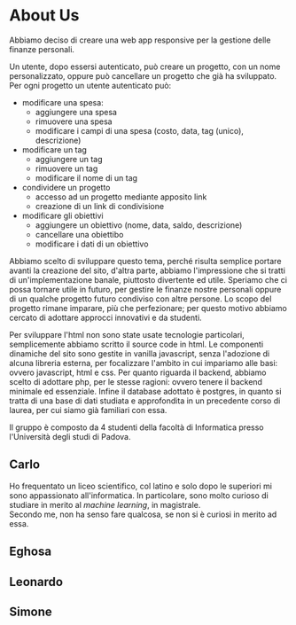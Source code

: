 # About Us

Abbiamo deciso di creare una web app responsive per la gestione delle finanze 
personali.  

Un utente, dopo essersi autenticato, può creare un progetto, con un nome
personalizzato, oppure può cancellare un progetto che già ha sviluppato.  
Per ogni progetto un utente autenticato può:
- modificare una spesa:
    - aggiungere una spesa
    - rimuovere una spesa
    - modificare i campi di una spesa (costo, data, tag (unico), descrizione)
- modificare un tag
    - aggiungere un tag
    - rimuovere un tag
    - modificare il nome di un tag
- condividere un progetto
    - accesso ad un progetto mediante apposito link
    - creazione di un link di condivisione
- modificare gli obiettivi
    - aggiungere un obiettivo (nome, data, saldo, descrizione)
    - cancellare una obiettibo
    - modificare i dati di un obiettivo

Abbiamo scelto di sviluppare questo tema, perché risulta semplice portare avanti
la creazione del sito, d'altra parte, abbiamo l'impressione che si tratti di
un'implementazione banale, piuttosto divertente ed utile. Speriamo che ci possa
tornare utile in futuro, per gestire le finanze nostre personali oppure
di un qualche progetto futuro condiviso con altre persone. Lo scopo del progetto
rimane imparare, più che perfezionare; per questo motivo abbiamo cercato di
adottare approcci innovativi e da studenti.  

Per sviluppare l'html non sono state usate tecnologie particolari, semplicemente
abbiamo scritto il source code in html. Le componenti dinamiche del sito sono
gestite in vanilla javascript, senza l'adozione di alcuna libreria esterna, per
focalizzare l'ambito in cui impariamo alle basi: ovvero javascript, html e css.
Per quanto riguarda il backend, abbiamo scelto di adottare php, per le stesse
ragioni: ovvero tenere il backend minimale ed essenziale. Infine il database
adottato è postgres, in quanto si tratta di una base di dati studiata e
approfondita in un precedente corso di laurea, per cui siamo già familiari con
essa.  

Il gruppo è composto da 4 studenti della facoltà di Informatica presso
l'Università degli studi di Padova.  

## Carlo

Ho frequentato un liceo scientifico, col latino e solo dopo le superiori mi sono
appassionato all'informatica. In particolare, sono molto curioso di studiare in
merito al _machine learning_, in magistrale.  
Secondo me, non ha senso fare qualcosa, se non si è curiosi in merito ad essa.

## Eghosa

## Leonardo

## Simone
